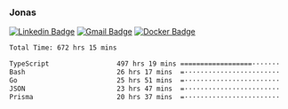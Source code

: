 ### Jonas
[![Linkedin Badge](https://img.shields.io/badge/-Jonas%20Neto-9933F7?style=flat-square&logo=Linkedin&logoColor=white&link=https://www.linkedin.com/in/jonas-nogueira-neto/)](https://www.linkedin.com/in/jonas-nogueira-neto/)
[![Gmail Badge](https://img.shields.io/badge/-nogueiraneto.jonas@gmail.com-9933F7?style=flat-square&logo=Gmail&logoColor=white&link=mailto:nogueiraneto.jonas@gmail.com)](mailto:nogueiraneto.jonas@gmail.com)
[![Docker Badge](https://img.shields.io/badge/-DockerHub-9933F7?style=flat-square&logo=Docker&logoColor=white&link=https://hub.docker.com/u/jonasssneto)](https://hub.docker.com/u/jonasssneto)


<!--START_SECTION:waka-->

```txt
Total Time: 672 hrs 15 mins

TypeScript                 497 hrs 19 mins ==================·······   73.15 %
Bash                       26 hrs 17 mins  =························   03.87 %
Go                         25 hrs 51 mins  =························   03.80 %
JSON                       23 hrs 47 mins  =························   03.50 %
Prisma                     20 hrs 37 mins  =························   03.03 %
```

<!--END_SECTION:waka-->
###
